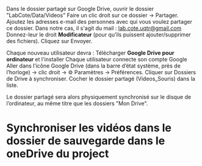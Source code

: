 
Dans le dossier partagé sur Google Drive, ouvrir le dossier "LabCote/Data/Videos"
Faire un clic droit sur ce dossier → Partager.
Ajoutez les adresses e-mail des personnes avec qui vous voulez partager ce dossier. 
Dans notre cas, il s'agit du mail : lab.cote.uqtr@gmail.com
Donnez-leur le droit **Modificateur** (pour qu’ils puissent ajouter/supprimer des fichiers).
Cliquez sur Envoyer.

Chaque nouveau utilisateur devra :
Télécharger **Google Drive pour ordinateur** et l'installer
Chaque utilisateur connecte son compte Google 
Aller dans l’icône Google Drive (dans la barre d’état système, près de l’horloge) → clic droit → ⚙️ Paramètres → Préférences.
Cliquer sur Dossiers de Drive à synchroniser.
Cocher le dossier partagé (Videos_Souris) dans la liste.

Le dossier partagé sera alors physiquement synchronisé sur le disque de l’ordinateur, au même titre que les dossiers "Mon Drive".

# Synchroniser les vidéos dans le dossier de sauvegarde dans le oneDrive du project
